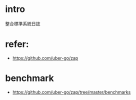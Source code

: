 # intro
整合標準系統日誌


# refer:
- https://github.com/uber-go/zap


# benchmark
- https://github.com/uber-go/zap/tree/master/benchmarks
